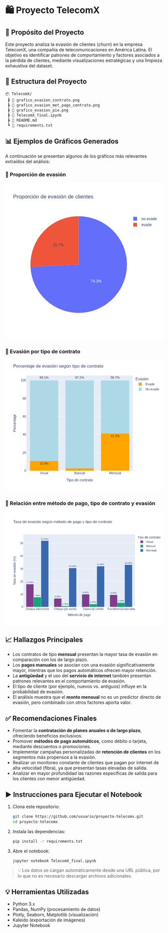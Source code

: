 
# 🛍️ Proyecto TelecomX

## 📌 Propósito del Proyecto

Este proyecto analiza la evasión de clientes (*churn*) en la empresa TelecomX, una compañía de telecomunicaciones en América Latina. El objetivo es identificar patrones de comportamiento y factores asociados a la pérdida de clientes, mediante visualizaciones estratégicas y una limpieza exhaustiva del dataset.

## 📁 Estructura del Proyecto

```
📦 TelecomX/
 ┣ 📄 grafico_evasion_contrato.png
 ┣ 📄 grafico_evasion_met_pago_contrato.png
 ┣ 📄 grafico_evasion_pie.png
 ┣ 📄 TelecomX_final.ipynb
 ┣ 📄 README.md
 ┗ 📄 requirements.txt

```

## 📊 Ejemplos de Gráficos Generados

A continuación se presentan algunos de los gráficos más relevantes extraídos del análisis:

### 📌 Proporción de evasión
![Edad y evasión](grafico_evasion_pie.png)

### 📌 Evasión por tipo de contrato
![Evasión por contrato](grafico_evasion_contrato.png)

### 📌 Relación entre método de pago, tipo de contrato y evasión
![Método de pago](grafico_evasion_met_pago_contrato.png)


## 📈 Hallazgos Principales

- Los contratos de tipo **mensual** presentan la mayor tasa de evasión en comparación con los de largo plazo.
- Los **pagos manuales** se asocian con una evasión significativamente mayor, mientras que los pagos automáticos ofrecen mayor retención.
- La **antigüedad** y el uso del **servicio de internet** también presentan patrones relevantes en el comportamiento de evasión.
- El tipo de cliente (por ejemplo, nuevos vs. antiguos) influye en la probabilidad de evasión.
- El análisis muestra que el **monto mensual** no es un predictor directo de evasión, pero combinado con otros factores aporta valor.

## ✅ Recomendaciones Finales

- Fomentar la **contratación de planes anuales o de largo plazo**, ofreciendo beneficios exclusivos.
- Promover **métodos de pago automáticos**, como débito o tarjeta, mediante descuentos o promociones.
- Implementar campañas personalizadas de **retención de clientes** en los segmentos más propensos a la evasión.
- Realizar un monitoreo constante de clientes que pagan por internet de alta velocidad (fibra), ya que presentan tasas elevadas de salida.
- Analizar en mayor profundidad las razones específicas de salida para los clientes con menor antigüedad.

## ▶️ Instrucciones para Ejecutar el Notebook

1. Clona este repositorio:
   ```bash
   git clone https://github.com/usuario/proyecto-telecomx.git
   cd proyecto-telecomx
   ```

2. Instala las dependencias:
   ```bash
   pip install -r requirements.txt
   ```

3. Abre el notebook:
   ```bash
   jupyter notebook TelecomX_final.ipynb
   ```

> 💡 Los datos se cargan automáticamente desde una URL pública, por lo que no es necesario descargar archivos adicionales.

## 💡 Herramientas Utilizadas

- Python 3.x
- Pandas, NumPy (procesamiento de datos)
- Plotly, Seaborn, Matplotlib (visualización)
- Kaleido (exportación de imágenes)
- Jupyter Notebook
